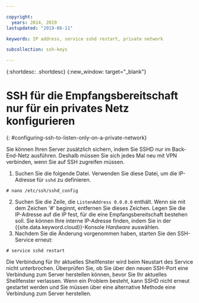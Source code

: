 ```yaml
---

copyright:
  years: 2014, 2019
lastupdated: "2019-06-11"

keywords: IP address, service sshd restart, private network

subcollection: ssh-keys

---
```


{:shortdesc: .shortdesc}
{:new_window: target="_blank"}

# SSH für die Empfangsbereitschaft nur für ein privates Netz konfigurieren
{: #configuring-ssh-to-listen-only-on-a-private-network}

Sie können Ihren Server zusätzlich sichern, indem Sie SSHD nur im Back-End-Netz ausführen. Deshalb müssen Sie sich jedes Mal neu mit VPN verbinden, wenn Sie auf SSH zugreifen müssen.

1. Suchen Sie die folgende Datei. Verwenden Sie diese Datei, um die IP-Adresse für `sshd` zu definieren.
```
# nano /etc/ssh/sshd_config
```

2. Suchen Sie die Zeile, die `ListenAddress 0.0.0.0` enthält. Wenn sie mit dem Zeichen '#' beginnt, entfernen Sie dieses Zeichen. Legen Sie die IP-Adresse auf die IP fest, für die eine Empfangsbereitschaft bestehen soll. Sie können Ihre interne IP-Adresse finden, indem Sie in der {{site.data.keyword.cloud}}-Konsole *Hardware* auswählen. 
3. Nachdem Sie die Änderung vorgenommen haben, starten Sie den SSH-Service erneut:
```
# service sshd restart
```

Die Verbindung für Ihr aktuelles Shellfenster wird beim Neustart des Service nicht unterbrochen. Überprüfen Sie, ob Sie über den neuen SSH-Port eine Verbindung zum Server herstellen können, bevor Sie Ihr aktuelles Shellfenster verlassen. Wenn ein Problem besteht, kann SSHD nicht erneut gestartet werden und Sie müssen über eine alternative Methode eine Verbindung zum Server herstellen.
